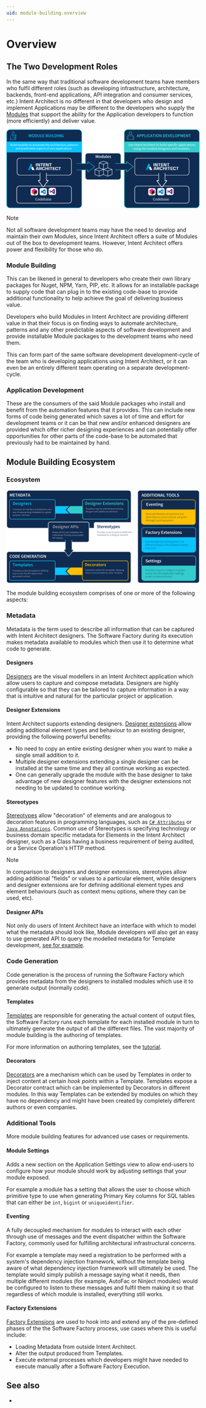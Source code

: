 ```yaml
---
uid: module-building.overview
---
```

# Overview

## The Two Development Roles

In the same way that traditional software development teams have members who fulfil different roles (such as developing infrastructure, architecture, backends, front-end applications, API integration and consumer services, etc.) Intent Architect is no different in that developers who design and implement Applications may be different to the developers who supply the [Modules](xref:application-development.applications-and-solutions.about-modules) that support the ability for the Application developers to function (more efficiently) and deliver value.

![Overview](images/overview-two-development-roles.png)

> [!NOTE]
> Not all software development teams may have the need to develop and maintain their own Modules, since Intent Architect offers a suite of Modules out of the box to development teams. However, Intent Architect offers power and flexibility for those who do.

### Module Building

This can be likened in general to developers who create their own library packages for Nuget, NPM, Yarn, PIP, etc. It allows for an installable package to supply code that can plug in to the existing code-base to provide additional functionality to help achieve the goal of delivering business value.

Developers who build Modules in Intent Architect are providing different value in that their focus is on finding ways to automate architecture, patterns and any other predictable aspects of software development and provide installable Module packages to the development teams who need them.

This can form part of the same software development development-cycle of the team who is developing applications using Intent Architect, or it can even be an entirely different team operating on a separate development-cycle.

### Application Development

These are the consumers of the said Module packages who install and benefit from the automation features that it provides. This can include new forms of code being generated which saves a lot of time and effort for development teams or it can be that new and/or enhanced designers are provided which offer richer designing experiences and can potentially offer opportunities for other parts of the code-base to be automated that previously had to be maintained by hand.

## Module Building Ecosystem

### Ecosystem

![Module Building Ecosystem](images/overview-module-builder-ecosystem.png)

The module building ecosystem comprises of one or more of the following aspects:

### Metadata

Metadata is the term used to describe all information that can be captured with Intent Architect designers. The Software Factory during its execution makes metadata available to modules which then use it to determine what code to generate.

#### Designers

[Designers](xref:application-development.modelling.about-designers) are the visual modellers in an Intent Architect application which allow users to capture and compose metadata. Designers are highly configurable so that they can be tailored to capture information in a way that is intuitive and natural for the particular project or application.

#### Designer Extensions

Intent Architect supports extending designers. [Designer extensions](xref:module-building.designer-extensions.about-designer-extensions) allow adding additional element types and behaviour to an existing designer, providing the following powerful benefits:

- No need to copy an entire existing designer when you want to make a single small addition to it.
- Multiple designer extensions extending a single designer can be installed at the same time and they all continue working as expected.
- One can generally upgrade the module with the base designer to take advantage of new designer features with the designer extensions not needing to be updated to continue working.

#### Stereotypes

[Stereotypes](xref:application-development.modelling.about-stereotypes) allow "decoration" of elements and are analogous to decoration features in programming languages, such as [`C# Attributes`](https://docs.microsoft.com/dotnet/csharp/programming-guide/concepts/attributes/) or [`Java Annotations`](https://en.wikipedia.org/wiki/Java_annotation). Common use of Stereotypes is specifying technology or business domain specific metadata for Elements in the Intent Architect designer, such as a Class having a business requirement of being audited, or a Service Operation's HTTP method.

>[!NOTE]
>In comparison to designers and designer extensions, stereotypes allow adding additional "fields" or values to a particular element, while designers and designer extensions are for defining additional element types and element behaviours (such as context menu options, where they can be used, etc).

#### Designer APIs

Not only do users of Intent Architect have an interface with which to model what the metadata should look like, Module developers will also get an easy to use generated API to query the modelled metadata for Template development, [see for example](xref:module-building.stereotypes.how-to-use-stereotypes#query-stereotypes-from-templates).

### Code Generation

Code generation is the process of running the Software Factory which provides metadata from the designers to installed modules which use it to generate output (normally code).

#### Templates

[Templates](xref:module-building.templates-csharp.about-csharp-templates) are responsible for generating the actual content of output files, the Software Factory runs each template for each installed module in turn to ultimately generate the output of all the different files. The vast majority of module building is the authoring of templates.

For more information on authoring templates, see the [tutorial](xref:module-building.tutorial-create-a-template.create-a-template-introduction).

#### Decorators

[Decorators](xref:module-building.decorators.about-decorators) are a mechanism which can be used by Templates in order to inject content at certain _hook points_ within a Template. Templates expose a Decorator contract which can be implemented by Decorators in different modules. In this way Templates can be extended by modules on which they have no dependency and might have been created by completely different authors or even companies.

### Additional Tools

More module building features for advanced use cases or requirements.

#### Module Settings

Adds a new section on the Application Settings view to allow end-users to configure how your module should work by adjusting settings that your module exposed.

For example a module has a setting that allows the user to choose which primitive type to use when generating Primary Key columns for SQL tables that can either be `int`, `bigint` or `uniqueidentifier`.

#### Eventing

A fully decoupled mechanism for modules to interact with each other through use of messages and the event dispatcher within the Software Factory, commonly used for fulfilling architectural infrastructural concerns.

For example a template may need a registration to be performed with a system's dependency injection framework, without the template being aware of what dependency injection framework will ultimately be used. The template would simply publish a message saying what it needs, then multiple different modules (for example, AutoFac or Ninject modules) would be configured to listen to these messages and fulfil them making it so that regardless of which module is installed, everything still works.

#### Factory Extensions

[Factory Extensions](xref:module-building.additional-tools.software-factory-extensions.how-to-create-a-factory-extension) are used to hook into and extend any of the pre-defined phases of the the Software Factory process, use cases where this is useful include:

- Loading Metadata from outside Intent Architect.
- Alter the output produced from Templates.
- Execute external processes which developers might have needed to execute manually after a Software Factory Execution.

## See also

- [](xref:module-building.tutorial-create-a-template.create-a-template-introduction)

